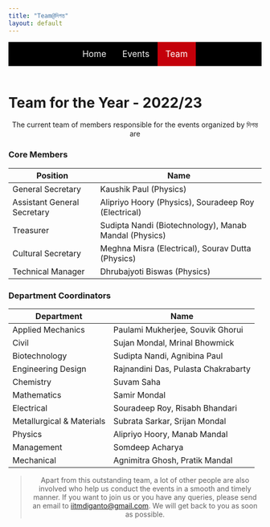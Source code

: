 ```yaml
---
title: "Team@দিগন্ত"
layout: default
---
```


<style>
.topnav {
  background-color: #000000;
  overflow: hidden;
  display:flex;
  justify-content:center;
}

/* Style the links inside the navigation bar */
.topnav a {
  float: left;
  color: #f2f2f2;
  text-align: center;
  padding: 14px 16px;
  text-decoration: none;
  font-size: 17px;
}

/* Change the color of links on hover */
.topnav a:hover {
  background-color: #ddd;
  color: black;
}

/* Add a color to the active/current link */
.topnav a.active {
  background-color: #c4000a;
  color: white;
}

.stylishtext{
  color: red;
  font-size: 3vw;
}

.stylishtext2{
  color: red;
  font-size: 2.3vw;
}
</style>

<div class="topnav">
<div>
  <a href="index.html">Home</a>
  <a href="events.html">Events</a>
  <a class="active" href="team.html">Team</a>
</div>
</div>
<br>

# Team for the Year - 2022/23

<p align="center">The current team of members responsible for the events organized by দিগন্ত are</p>

### Core Members

|Position|Name|
|---|---|
| General Secretary | Kaushik Paul (Physics) |
| Assistant General Secretary | Alipriyo Hoory (Physics), Souradeep Roy (Electrical) |
| Treasurer | Sudipta Nandi (Biotechnology), Manab Mandal (Physics) |
| Cultural Secretary | Meghna Misra (Electrical), Sourav Dutta (Physics) |
| Technical Manager| Dhrubajyoti Biswas (Physics) |

### Department Coordinators

| Department | Name |
|---|---|
| Applied Mechanics | Paulami Mukherjee, Souvik Ghorui |
| Civil | Sujan Mondal, Mrinal Bhowmick |
| Biotechnology | Sudipta Nandi, Agnibina Paul |
| Engineering Design | Rajnandini Das, Pulasta Chakrabarty |
| Chemistry | Suvam Saha |
| Mathematics | Samir Mondal |
| Electrical | Souradeep Roy, Risabh Bhandari |
| Metallurgical & Materials | Subrata Sarkar, Srijan Mondal	|
| Physics | Alipriyo Hoory, Manab Mandal |
| Management | Somdeep Acharya |
| Mechanical | Agnimitra Ghosh, Pratik Mandal |

> <p align="center">Apart from this outstanding team, a lot of other people are also involved who help us conduct the events in a smooth and timely manner. If you want to join us or you have any queries, please send an email to <a href="mailto:iitmdiganto@gmail.com">iitmdiganto@gmail.com</a>. We will get back to you as soon as possible.</p>